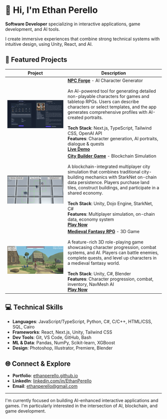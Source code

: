 # 👋 Hi, I'm Ethan Perello

**Software Developer** specializing in interactive applications, game development, and AI tools.

I create immersive experiences that combine strong technical systems with intuitive design, using Unity, React, and AI.

## 🚀 Featured Projects

| Project | Description |
|---------|-------------|
| <img width="1000" src="images/npc-forge.png"> | **[NPC Forge](https://github.com/EthanPerello/npc-forge)** - AI Character Generator<br><br>An AI-powered tool for generating detailed non-playable characters for games and tabletop RPGs. Users can describe characters or select templates, and the app generates comprehensive profiles with AI-created portraits.<br><br>**Tech Stack**: Next.js, TypeScript, Tailwind CSS, OpenAI API<br>**Features**: Character generation, AI portraits, dialogue & quests<br>**[Live Demo](https://npc-forge-ethan-perellos-projects.vercel.app)** |
| <img width="1000" src="images/City_Builder_Game.png"> | **[City Builder Game](https://github.com/EthanPerello/DojoCityBuilder)** - Blockchain Simulation<br><br>A blockchain-integrated multiplayer city simulation that combines traditional city-building mechanics with StarkNet on-chain data persistence. Players purchase land tiles, construct buildings, and participate in a shared economy.<br><br>**Tech Stack**: Unity, Dojo Engine, StarkNet, C#<br>**Features**: Multiplayer simulation, on-chain data, economy system<br>**[Play Now](https://ethanperello.github.io/DojoCityBuilder/)** |
| <img width="1000" src="images/Midieval_Fantasy_RPG.png"> | **[Medieval Fantasy RPG](https://github.com/EthanPerello/MedievalFantasyRPG)** - 3D Game<br><br>A feature-rich 3D role-playing game showcasing character progression, combat systems, and AI. Players can battle enemies, complete quests, and level up characters in a medieval fantasy world.<br><br>**Tech Stack**: Unity, C#, Blender<br>**Features**: Character progression, combat, inventory, NavMesh AI<br>**[Play Now](https://ethanperello.github.io/MedievalFantasyRPG/)** |

## 💻 Technical Skills

- **Languages**: JavaScript/TypeScript, Python, C#, C/C++, HTML/CSS, SQL, Cairo
- **Frameworks**: React, Next.js, Unity, Tailwind CSS
- **Dev Tools**: Git, VS Code, GitHub, Bash
- **ML & Data**: Pandas, NumPy, Scikit-learn, XGBoost
- **Design**: Photoshop, Illustrator, Premiere, Blender

## 🌐 Connect & Explore

- **Portfolio**: [ethanperello.github.io](https://ethanperello.github.io)
- **LinkedIn**: [linkedin.com/in/EthanPerello](http://linkedin.com/in/EthanPerello)
- **Email**: ethanperello@gmail.com

---

I'm currently focused on building AI-enhanced interactive applications and games. I'm particularly interested in the intersection of AI, blockchain, and game development.
